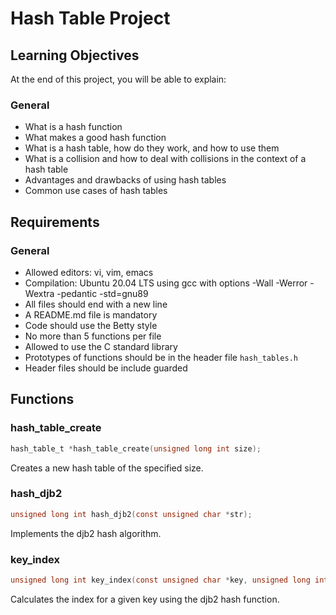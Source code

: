 # Hash Table Project

## Learning Objectives

At the end of this project, you will be able to explain:

### General

- What is a hash function
- What makes a good hash function
- What is a hash table, how do they work, and how to use them
- What is a collision and how to deal with collisions in the context of a hash table
- Advantages and drawbacks of using hash tables
- Common use cases of hash tables

## Requirements

### General

- Allowed editors: vi, vim, emacs
- Compilation: Ubuntu 20.04 LTS using gcc with options -Wall -Werror -Wextra -pedantic -std=gnu89
- All files should end with a new line
- A README.md file is mandatory
- Code should use the Betty style
- No more than 5 functions per file
- Allowed to use the C standard library
- Prototypes of functions should be in the header file `hash_tables.h`
- Header files should be include guarded

## Functions

### hash_table_create
```c
hash_table_t *hash_table_create(unsigned long int size);
```
Creates a new hash table of the specified size.

### hash_djb2
```c
unsigned long int hash_djb2(const unsigned char *str);
```
Implements the djb2 hash algorithm.

### key_index
```c
unsigned long int key_index(const unsigned char *key, unsigned long int size);
```
Calculates the index for a given key using the djb2 hash function.
